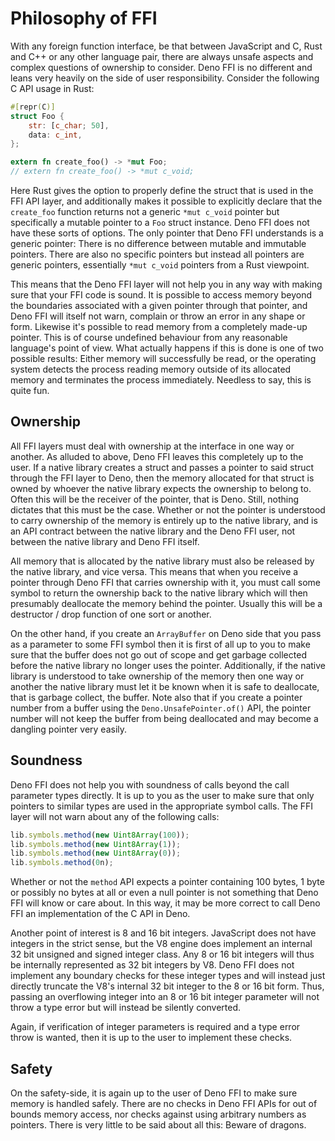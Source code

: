 # Philosophy of FFI

With any foreign function interface, be that between JavaScript and C, Rust and
C++ or any other language pair, there are always unsafe aspects and complex
questions of ownership to consider. Deno FFI is no different and leans very
heavily on the side of user responsibility. Consider the following C API usage
in Rust:

```rs
#[repr(C)]
struct Foo {
    str: [c_char; 50],
    data: c_int,
};

extern fn create_foo() -> *mut Foo;
// extern fn create_foo() -> *mut c_void;
```

Here Rust gives the option to properly define the struct that is used in the FFI
API layer, and additionally makes it possible to explicitly declare that the
`create_foo` function returns not a generic `*mut c_void` pointer but
specifically a mutable pointer to a `Foo` struct instance. Deno FFI does not
have these sorts of options. The only pointer that Deno FFI understands is a
generic pointer: There is no difference between mutable and immutable pointers.
There are also no specific pointers but instead all pointers are generic
pointers, essentially `*mut c_void` pointers from a Rust viewpoint.

This means that the Deno FFI layer will not help you in any way with making sure
that your FFI code is sound. It is possible to access memory beyond the
boundaries associated with a given pointer through that pointer, and Deno FFI
will itself not warn, complain or throw an error in any shape or form. Likewise
it's possible to read memory from a completely made-up pointer. This is of
course undefined behaviour from any reasonable language's point of view. What
actually happens if this is done is one of two possible results: Either memory
will successfully be read, or the operating system detects the process reading
memory outside of its allocated memory and terminates the process immediately.
Needless to say, this is quite fun.

## Ownership

All FFI layers must deal with ownership at the interface in one way or another.
As alluded to above, Deno FFI leaves this completely up to the user. If a native
library creates a struct and passes a pointer to said struct through the FFI
layer to Deno, then the memory allocated for that struct is owned by whoever the
native library expects the ownership to belong to. Often this will be the
receiver of the pointer, that is Deno. Still, nothing dictates that this must be
the case. Whether or not the pointer is understood to carry ownership of the
memory is entirely up to the native library, and is an API contract between the
native library and the Deno FFI user, not between the native library and Deno
FFI itself.

All memory that is allocated by the native library must also be released by the
native library, and vice versa. This means that when you receive a pointer
through Deno FFI that carries ownership with it, you must call some symbol to
return the ownership back to the native library which will then presumably
deallocate the memory behind the pointer. Usually this will be a destructor /
drop function of one sort or another.

On the other hand, if you create an `ArrayBuffer` on Deno side that you pass as
a parameter to some FFI symbol then it is first of all up to you to make sure
that the buffer does not go out of scope and get garbage collected before the
native library no longer uses the pointer. Additionally, if the native library
is understood to take ownership of the memory then one way or another the native
library must let it be known when it is safe to deallocate, that is garbage
collect, the buffer. Note also that if you create a pointer number from a buffer
using the `Deno.UnsafePointer.of()` API, the pointer number will not keep the
buffer from being deallocated and may become a dangling pointer very easily.

## Soundness

Deno FFI does not help you with soundness of calls beyond the call parameter
types directly. It is up to you as the user to make sure that only pointers to
similar types are used in the appropriate symbol calls. The FFI layer will not
warn about any of the following calls:

```ts
lib.symbols.method(new Uint8Array(100));
lib.symbols.method(new Uint8Array(1));
lib.symbols.method(new Uint8Array(0));
lib.symbols.method(0n);
```

Whether or not the `method` API expects a pointer containing 100 bytes, 1 byte
or possibly no bytes at all or even a null pointer is not something that Deno
FFI will know or care about. In this way, it may be more correct to call Deno
FFI an implementation of the C API in Deno.

Another point of interest is 8 and 16 bit integers. JavaScript does not have
integers in the strict sense, but the V8 engine does implement an internal 32
bit unsigned and signed integer class. Any 8 or 16 bit integers will thus be
internally represented as 32 bit integers by V8. Deno FFI does not implement any
boundary checks for these integer types and will instead just directly truncate
the V8's internal 32 bit integer to the 8 or 16 bit form. Thus, passing an
overflowing integer into an 8 or 16 bit integer parameter will not throw a type
error but will instead be silently converted.

Again, if verification of integer parameters is required and a type error throw
is wanted, then it is up to the user to implement these checks.

## Safety

On the safety-side, it is again up to the user of Deno FFI to make sure memory
is handled safely. There are no checks in Deno FFI APIs for out of bounds memory
access, nor checks against using arbitrary numbers as pointers. There is very
little to be said about all this: Beware of dragons.
